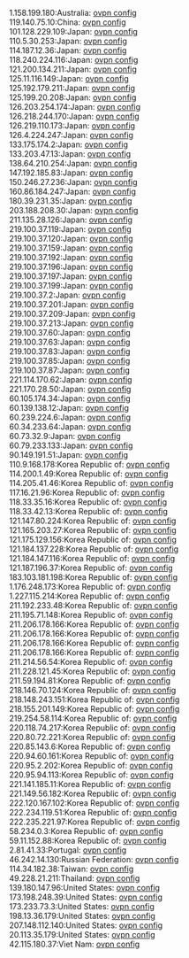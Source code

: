 1.158.199.180:Australia: [ovpn config](vpn/1_158_199_180.ovpn)  
119.140.75.10:China: [ovpn config](vpn/119_140_75_10.ovpn)  
101.128.229.109:Japan: [ovpn config](vpn/101_128_229_109.ovpn)  
110.5.30.253:Japan: [ovpn config](vpn/110_5_30_253.ovpn)  
114.187.12.36:Japan: [ovpn config](vpn/114_187_12_36.ovpn)  
118.240.224.116:Japan: [ovpn config](vpn/118_240_224_116.ovpn)  
121.200.134.211:Japan: [ovpn config](vpn/121_200_134_211.ovpn)  
125.11.116.149:Japan: [ovpn config](vpn/125_11_116_149.ovpn)  
125.192.179.211:Japan: [ovpn config](vpn/125_192_179_211.ovpn)  
125.199.20.208:Japan: [ovpn config](vpn/125_199_20_208.ovpn)  
126.203.254.174:Japan: [ovpn config](vpn/126_203_254_174.ovpn)  
126.218.244.170:Japan: [ovpn config](vpn/126_218_244_170.ovpn)  
126.219.110.173:Japan: [ovpn config](vpn/126_219_110_173.ovpn)  
126.4.224.247:Japan: [ovpn config](vpn/126_4_224_247.ovpn)  
133.175.174.2:Japan: [ovpn config](vpn/133_175_174_2.ovpn)  
133.203.47.13:Japan: [ovpn config](vpn/133_203_47_13.ovpn)  
138.64.210.254:Japan: [ovpn config](vpn/138_64_210_254.ovpn)  
147.192.185.83:Japan: [ovpn config](vpn/147_192_185_83.ovpn)  
150.246.27.236:Japan: [ovpn config](vpn/150_246_27_236.ovpn)  
160.86.184.247:Japan: [ovpn config](vpn/160_86_184_247.ovpn)  
180.39.231.35:Japan: [ovpn config](vpn/180_39_231_35.ovpn)  
203.188.208.30:Japan: [ovpn config](vpn/203_188_208_30.ovpn)  
211.135.28.126:Japan: [ovpn config](vpn/211_135_28_126.ovpn)  
219.100.37.119:Japan: [ovpn config](vpn/219_100_37_119.ovpn)  
219.100.37.120:Japan: [ovpn config](vpn/219_100_37_120.ovpn)  
219.100.37.159:Japan: [ovpn config](vpn/219_100_37_159.ovpn)  
219.100.37.192:Japan: [ovpn config](vpn/219_100_37_192.ovpn)  
219.100.37.196:Japan: [ovpn config](vpn/219_100_37_196.ovpn)  
219.100.37.197:Japan: [ovpn config](vpn/219_100_37_197.ovpn)  
219.100.37.199:Japan: [ovpn config](vpn/219_100_37_199.ovpn)  
219.100.37.2:Japan: [ovpn config](vpn/219_100_37_2.ovpn)  
219.100.37.201:Japan: [ovpn config](vpn/219_100_37_201.ovpn)  
219.100.37.209:Japan: [ovpn config](vpn/219_100_37_209.ovpn)  
219.100.37.213:Japan: [ovpn config](vpn/219_100_37_213.ovpn)  
219.100.37.60:Japan: [ovpn config](vpn/219_100_37_60.ovpn)  
219.100.37.63:Japan: [ovpn config](vpn/219_100_37_63.ovpn)  
219.100.37.83:Japan: [ovpn config](vpn/219_100_37_83.ovpn)  
219.100.37.85:Japan: [ovpn config](vpn/219_100_37_85.ovpn)  
219.100.37.87:Japan: [ovpn config](vpn/219_100_37_87.ovpn)  
221.114.170.62:Japan: [ovpn config](vpn/221_114_170_62.ovpn)  
221.170.28.50:Japan: [ovpn config](vpn/221_170_28_50.ovpn)  
60.105.174.34:Japan: [ovpn config](vpn/60_105_174_34.ovpn)  
60.139.138.12:Japan: [ovpn config](vpn/60_139_138_12.ovpn)  
60.239.224.6:Japan: [ovpn config](vpn/60_239_224_6.ovpn)  
60.34.233.64:Japan: [ovpn config](vpn/60_34_233_64.ovpn)  
60.73.32.9:Japan: [ovpn config](vpn/60_73_32_9.ovpn)  
60.79.233.133:Japan: [ovpn config](vpn/60_79_233_133.ovpn)  
90.149.191.51:Japan: [ovpn config](vpn/90_149_191_51.ovpn)  
110.9.168.178:Korea Republic of: [ovpn config](vpn/110_9_168_178.ovpn)  
114.200.1.49:Korea Republic of: [ovpn config](vpn/114_200_1_49.ovpn)  
114.205.41.46:Korea Republic of: [ovpn config](vpn/114_205_41_46.ovpn)  
117.16.21.96:Korea Republic of: [ovpn config](vpn/117_16_21_96.ovpn)  
118.33.35.16:Korea Republic of: [ovpn config](vpn/118_33_35_16.ovpn)  
118.33.42.13:Korea Republic of: [ovpn config](vpn/118_33_42_13.ovpn)  
121.147.80.224:Korea Republic of: [ovpn config](vpn/121_147_80_224.ovpn)  
121.165.203.27:Korea Republic of: [ovpn config](vpn/121_165_203_27.ovpn)  
121.175.129.156:Korea Republic of: [ovpn config](vpn/121_175_129_156.ovpn)  
121.184.137.228:Korea Republic of: [ovpn config](vpn/121_184_137_228.ovpn)  
121.184.147.116:Korea Republic of: [ovpn config](vpn/121_184_147_116.ovpn)  
121.187.196.37:Korea Republic of: [ovpn config](vpn/121_187_196_37.ovpn)  
183.103.181.198:Korea Republic of: [ovpn config](vpn/183_103_181_198.ovpn)  
1.176.248.173:Korea Republic of: [ovpn config](vpn/1_176_248_173.ovpn)  
1.227.115.214:Korea Republic of: [ovpn config](vpn/1_227_115_214.ovpn)  
211.192.233.48:Korea Republic of: [ovpn config](vpn/211_192_233_48.ovpn)  
211.195.71.148:Korea Republic of: [ovpn config](vpn/211_195_71_148.ovpn)  
211.206.178.166:Korea Republic of: [ovpn config](vpn/211_206_178_166.ovpn)  
211.206.178.166:Korea Republic of: [ovpn config](vpn/211_206_178_166.ovpn)  
211.206.178.166:Korea Republic of: [ovpn config](vpn/211_206_178_166.ovpn)  
211.206.178.166:Korea Republic of: [ovpn config](vpn/211_206_178_166.ovpn)  
211.214.56.54:Korea Republic of: [ovpn config](vpn/211_214_56_54.ovpn)  
211.228.121.45:Korea Republic of: [ovpn config](vpn/211_228_121_45.ovpn)  
211.59.194.81:Korea Republic of: [ovpn config](vpn/211_59_194_81.ovpn)  
218.146.70.124:Korea Republic of: [ovpn config](vpn/218_146_70_124.ovpn)  
218.148.243.151:Korea Republic of: [ovpn config](vpn/218_148_243_151.ovpn)  
218.155.201.149:Korea Republic of: [ovpn config](vpn/218_155_201_149.ovpn)  
219.254.58.114:Korea Republic of: [ovpn config](vpn/219_254_58_114.ovpn)  
220.118.74.217:Korea Republic of: [ovpn config](vpn/220_118_74_217.ovpn)  
220.80.72.221:Korea Republic of: [ovpn config](vpn/220_80_72_221.ovpn)  
220.85.143.6:Korea Republic of: [ovpn config](vpn/220_85_143_6.ovpn)  
220.94.60.161:Korea Republic of: [ovpn config](vpn/220_94_60_161.ovpn)  
220.95.2.202:Korea Republic of: [ovpn config](vpn/220_95_2_202.ovpn)  
220.95.94.113:Korea Republic of: [ovpn config](vpn/220_95_94_113.ovpn)  
221.141.185.11:Korea Republic of: [ovpn config](vpn/221_141_185_11.ovpn)  
221.149.56.182:Korea Republic of: [ovpn config](vpn/221_149_56_182.ovpn)  
222.120.167.102:Korea Republic of: [ovpn config](vpn/222_120_167_102.ovpn)  
222.234.119.51:Korea Republic of: [ovpn config](vpn/222_234_119_51.ovpn)  
222.235.221.97:Korea Republic of: [ovpn config](vpn/222_235_221_97.ovpn)  
58.234.0.3:Korea Republic of: [ovpn config](vpn/58_234_0_3.ovpn)  
59.11.152.88:Korea Republic of: [ovpn config](vpn/59_11_152_88.ovpn)  
2.81.41.33:Portugal: [ovpn config](vpn/2_81_41_33.ovpn)  
46.242.14.130:Russian Federation: [ovpn config](vpn/46_242_14_130.ovpn)  
114.34.182.38:Taiwan: [ovpn config](vpn/114_34_182_38.ovpn)  
49.228.21.211:Thailand: [ovpn config](vpn/49_228_21_211.ovpn)  
139.180.147.96:United States: [ovpn config](vpn/139_180_147_96.ovpn)  
173.198.248.39:United States: [ovpn config](vpn/173_198_248_39.ovpn)  
173.233.73.3:United States: [ovpn config](vpn/173_233_73_3.ovpn)  
198.13.36.179:United States: [ovpn config](vpn/198_13_36_179.ovpn)  
207.148.112.140:United States: [ovpn config](vpn/207_148_112_140.ovpn)  
20.113.35.179:United States: [ovpn config](vpn/20_113_35_179.ovpn)  
42.115.180.37:Viet Nam: [ovpn config](vpn/42_115_180_37.ovpn)  
